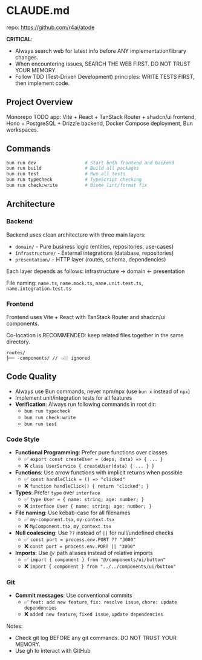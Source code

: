 # CLAUDE.md

repo: https://github.com/r4ai/atode

**CRITICAL**:

- Always search web for latest info before ANY implementation/library changes.
- When encountering issues, SEARCH THE WEB FIRST. DO NOT TRUST YOUR MEMORY.
- Follow TDD (Test-Driven Development) principles: WRITE TESTS FIRST, then implement code.

## Project Overview

Monorepo TODO app: Vite + React + TanStack Router + shadcn/ui frontend, Hono + PostgreSQL + Drizzle backend, Docker Compose deployment, Bun workspaces.

## Commands

```bash
bun run dev                  # Start both frontend and backend
bun run build                # Build all packages
bun run test                 # Run all tests
bun run typecheck            # TypeScript checking
bun run check:write          # Biome lint/format fix
```

## Architecture

### Backend

Backend uses clean architecture with three main layers:

- `domain/` - Pure business logic (entities, repositories, use-cases)
- `infrastructure/` - External integrations (database, repositories)
- `presentation/` - HTTP layer (routes, schema, dependencies)

Each layer depends as follows: infrastructure -> domain <- presentation

File naming: `name.ts`, `name.mock.ts`, `name.unit.test.ts`, `name.integration.test.ts`

### Frontend

Frontend uses Vite + React with TanStack Router and shadcn/ui components.

Co-location is RECOMMENDED: keep related files together in the same directory.

```
routes/
├── -components/ // 👈🏼 ignored
```

## Code Quality

- Always use Bun commands, never npm/npx (use `bun x` instead of `npx`)
- Implement unit/integration tests for all features
- **Verification**: Always run following commands in root dir:
  - `bun run typecheck`
  - `bun run check:write`
  - `bun run test`

### Code Style

- **Functional Programming**: Prefer pure functions over classes
  - ✅ `export const createUser = (deps, data) => { ... }`
  - ❌ `class UserService { createUser(data) { ... } }`
- **Functions**: Use arrow functions with implicit returns when possible
  - ✅ `const handleClick = () => "clicked"`
  - ❌ `function handleClick() { return "clicked"; }`
- **Types**: Prefer `type` over `interface`
  - ✅ `type User = { name: string; age: number; }`
  - ❌ `interface User { name: string; age: number; }`
- **File naming**: Use kebab-case for all filenames
  - ✅ `my-component.tsx`, `my-context.tsx`
  - ❌ `MyComponent.tsx`, `my_context.tsx`
- **Null coalescing**: Use `??` instead of `||` for null/undefined checks
  - ✅ `const port = process.env.PORT ?? "3000"`
  - ❌ `const port = process.env.PORT || "3000"`
- **Imports**: Use `@/` path aliases instead of relative imports
  - ✅ `import { component } from "@/components/ui/button"`
  - ❌ `import { component } from "../../components/ui/button"`

### Git

- **Commit messages**: Use conventional commits
  - ✅ `feat: add new feature`, `fix: resolve issue`, `chore: update dependencies`
  - ❌ `added new feature`, `fixed issue`, `update dependencies`

Notes:

- Check git log BEFORE any git commands. DO NOT TRUST YOUR MEMORY.
- Use gh to interact with GitHub
